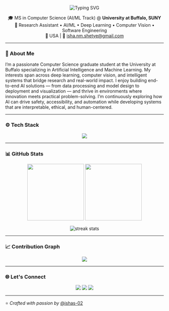 <!-- Header Banner -->
<!-- Animated Typing Banner -->
<p align="center">
  <img src="https://readme-typing-svg.herokuapp.com?size=30&duration=3500&color=58A6FF&center=true&vCenter=true&width=650&lines=👋+Hi+there!+I'm+Isha+Shetye;AI%2FML+%7C+Software+%7C;MS+CS+@+University+at+Buffalo;Always+learning+something+new+💻" alt="Typing SVG" />
</p>



<p align="center">
🎓 MS in Computer Science (AI/ML Track) @ <b>University at Buffalo, SUNY</b> <br>
🤖 Research Assistant • AI/ML • Deep Learning • Computer Vision • Software Engineering <br>
📍 USA | 📧 <a href="mailto:isha.nm.shetye@gmail.com">isha.nm.shetye@gmail.com</a>
</p>

---

### 🌟 About Me
I’m a passionate Computer Science graduate student at the University at Buffalo specializing in Artificial Intelligence and Machine Learning. My interests span across deep learning, computer vision, and intelligent systems that bridge research and real-world impact. I enjoy building end-to-end AI solutions — from data processing and model design to deployment and visualization — and thrive in environments where innovation meets practical problem-solving. I’m continuously exploring how AI can drive safety, accessibility, and automation while developing systems that are interpretable, ethical, and human-centered.

---

### ⚙️ Tech Stack

<p align="center">
<img src="https://skillicons.dev/icons?i=python,java,c,cpp,js,html,css,php,mysql,postgresql,mongodb,git,docker,kubernetes,linux,pytorch,tensorflow,keras,sklearn,opencv,react,nodejs,flask,fastapi,aws,gcp,solidity,bootstrap,tailwind,figma&perline=10" />
</p>

---

### 📊 GitHub Stats

<p align="center">
  <img height="180em" src="https://github-readme-stats.vercel.app/api?username=ishas-02&show_icons=true&theme=radical&hide_border=true" />
  <img height="180em" src="https://github-readme-stats.vercel.app/api/top-langs/?username=ishas-02&layout=compact&theme=radical&hide_border=true" />
</p>

<p align="center">
  <img src="https://github-readme-streak-stats.herokuapp.com/?user=ishas-02&theme=radical&hide_border=true" alt="streak stats" />
</p>

---

### 📈 Contribution Graph
<p align="center">
  <img src="https://github-readme-activity-graph.vercel.app/graph?username=ishas-02&theme=react-dark&hide_border=true&area=true" />
</p>

---

### 🌐 Let's Connect
<p align="center">
  <a href="https://www.linkedin.com/in/isha-shetye"><img src="https://img.shields.io/badge/LinkedIn-0A66C2?style=for-the-badge&logo=linkedin&logoColor=white"/></a>
  <a href="https://github.com/ishas-02"><img src="https://img.shields.io/badge/GitHub-171515?style=for-the-badge&logo=github&logoColor=white"/></a>
  <a href="mailto:isha.nm.shetye@gmail.com"><img src="https://img.shields.io/badge/Email-D14836?style=for-the-badge&logo=gmail&logoColor=white"/></a>
</p>

---

⭐️ *Crafted with passion by* [@ishas-02](https://github.com/ishas-02)
